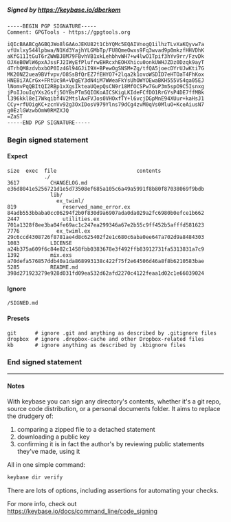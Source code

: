 ##### Signed by https://keybase.io/dberkom
```
-----BEGIN PGP SIGNATURE-----
Comment: GPGTools - https://gpgtools.org

iQIcBAABCgAGBQJWo8lGAAoJEKU82t1CbYQMc5EQAIVnogQ1ilhzTLvXaKQyvw7a
vfUxlxy544lpbwa/N1Kd3YajhYLGMbTp/FU8QmeOwxs9Fq3wvad9p0mkzfHHVDhK
aKfG11ItGuT6rZWWBJ8M79FBvhVB1xkLehbhvWH7+w4lwO1Tpif3hYv9rr/FzvDk
OJXeB0WlW6pxAJssFJ2IWyEfPlufrwEHRcxhEOHXhicu0onkUWHJZDz0Dzqk9ayT
4TrhQM8zdvbxbOP0Iz4Gl94GJiI9X+BPewOgSNSM+Zg/tfQA5joecDYrUJwKti7G
MK20NZ2uea9BVfvpv/O8SsBfQrEZ7fEHYO7+2lqa2k1ovoWSDID7eHTOaT4FhKox
HNE8i7ACrGx+FRtUc9A+VDgEY3dN4iM7WWeaFkYsUhOWYOEwaBKH555VS4ga05EJ
lNomvPqQBItQI2RBp1xXgsIkteaUQepQsCN9r18MfOCSPw7GuP3m5spO9C5Isnxg
jPoIJouIqYXs2Gsfj5OYBsPTm5QIOKoAICSKigLKIdeFCfDO1RrGYsP4DE7ffMBk
l396kkl8eI7Wkqibf4V2MtslAxFVJos0VHOxfTY+l6vcjDGpMnE94XUur+kaHsJ1
CCy+rfUOigKC+zcnVv92g3OxIDosV979Ylns79dCg4zvM0qVs0MluO+KceAiusN7
g0EzlGWzwbOmW0RMZXJQ
=ZaST
-----END PGP SIGNATURE-----

```

<!-- END SIGNATURES -->

### Begin signed statement 

#### Expect

```
size  exec  file                          contents                                                        
            ./                                                                                            
3617          CHANGELOG.md                e36d8041e5256721d1e5d73508ef685a105c6a49a5991f8b80f87038069f9bdb
              lib/                                                                                        
                ex_twiml/                                                                                 
819               reserved_name_error.ex  84adb553bbaba0cc06294f2b0f830d9a6907ada0da029a2fc6980b0efce1b662
2447              utilities.ex            701a1328f8ee3ba04fe69ac1c247ea299346a67e2b55c9ff452b5afffd581623
7776            ex_twiml.ex               29c6ccd4308726f8781ae4d8c625402f2e1c680c6aba0ee647a702d9a8484303
1083          LICENSE                     a24b375a609f6c84e82c1458fbb0383678e3f492ffb83912731fa5313831a7c9
1392          mix.exs                     a70defa576857ddb40a1da868993138c422f75f2e64506d46a8f8b6210583bae
5285          README.md                   398d271923279e928d031fd09ea532d62afd2270c4122feaa1d02c1e66039024
```

#### Ignore

```
/SIGNED.md
```

#### Presets

```
git      # ignore .git and anything as described by .gitignore files
dropbox  # ignore .dropbox-cache and other Dropbox-related files    
kb       # ignore anything as described by .kbignore files          
```

<!-- summarize version = 0.0.9 -->

### End signed statement

<hr>

#### Notes

With keybase you can sign any directory's contents, whether it's a git repo,
source code distribution, or a personal documents folder. It aims to replace the drudgery of:

  1. comparing a zipped file to a detached statement
  2. downloading a public key
  3. confirming it is in fact the author's by reviewing public statements they've made, using it

All in one simple command:

```bash
keybase dir verify
```

There are lots of options, including assertions for automating your checks.

For more info, check out https://keybase.io/docs/command_line/code_signing
